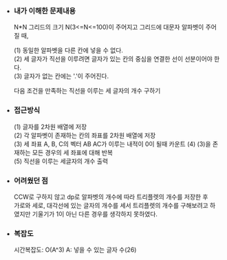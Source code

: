 - ### 내가 이해한 문제내용  
  N*N 그리드의 크기 N(3<=N<=100)이 주어지고 그리드에 대문자 알파벳이 주어질 때, 
    
  (1) 동일한 알파벳을 다른 칸에 넣을 수 없다.  
  (2) 세 글자가 직선을 이루려면 글자가 있는 칸의 중심을 연결한 선이 선분이어야 한다.  
  (3) 글자가 없는 칸에는 '.'이 주어진다.  
    
  다음 조건을 만족하는 직선을 이루는 세 글자의 개수 구하기  
  
- ###  접근방식  
  (1) 글자를 2차원 배열에 저장  
  (2) 각 알파벳이 존재하는 칸의 좌표를 2차원 배열에 저장   
  (3) 세 좌표 A, B, C의 벡터 AB AC가 이루는 내적이 0이 될때 카운트 
  (4) (3)을 존재하는 모든 경우의 세 좌표에 대해 반복  
  (5) 직선을 이루는 세글자의 개수 출력  
  
- ### 어려웠던 점  
  CCW로 구하지 않고 dp로 알파벳의 개수에 따라 트리플렛의 개수를 저장한 후  
  가로와 세로, 대각선에 있는 글자의 개수를 세서 트리플렛의 개수를 구해보려고 하였지만 기울기가 1이 아닌 다른 경우를 생각하지 못하였다.  

- ### 복잡도  
  시간복잡도: O(A^3) A: 넣을 수 있는 글자 수(26)    
  
